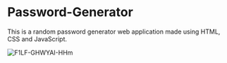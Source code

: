 # Password-Generator

This is a random password generator web application made using HTML, CSS and JavaScript.

![F1LF-GHWYAI-HHm](https://github.com/JoelVStan/Password-Generator/assets/101164781/90bc562e-73ee-4558-9a0d-89a950fb093b)
